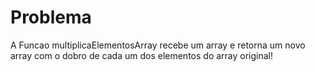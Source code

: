 # Problema

A Funcao multiplicaElementosArray recebe um array e retorna um novo array com o dobro de cada um dos elementos do array original!
